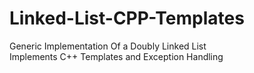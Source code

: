 # Linked-List-CPP-Templates
Generic Implementation Of a Doubly Linked List<br>
Implements C++ Templates and Exception Handling 
